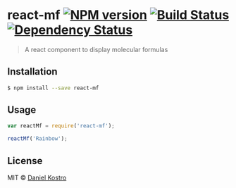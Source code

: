 # react-mf [![NPM version][npm-image]][npm-url] [![Build Status][travis-image]][travis-url] [![Dependency Status][daviddm-image]][daviddm-url]
> A react component to display molecular formulas

## Installation

```sh
$ npm install --save react-mf
```

## Usage

```js
var reactMf = require('react-mf');

reactMf('Rainbow');
```
## License

MIT © [Daniel Kostro]()


[npm-image]: https://badge.fury.io/js/react-mf.svg
[npm-url]: https://npmjs.org/package/react-mf
[travis-image]: https://travis-ci.org/neptunjs/react-mf.svg?branch=master
[travis-url]: https://travis-ci.org/neptunjs/react-mf
[daviddm-image]: https://david-dm.org/neptunjs/react-mf.svg?theme=shields.io
[daviddm-url]: https://david-dm.org/neptunjs/react-mf
